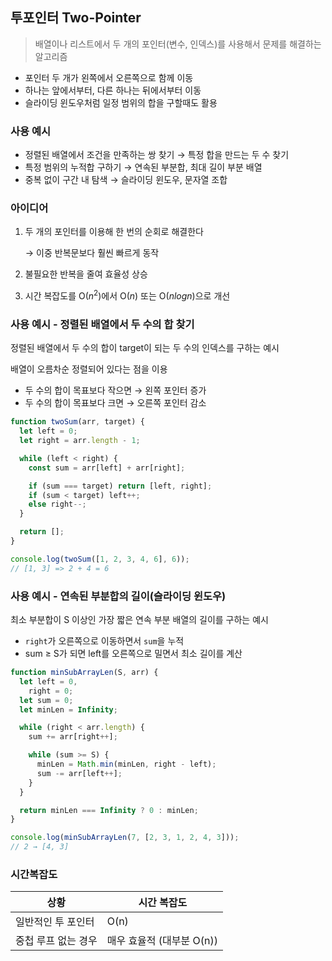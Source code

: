 ## 투포인터 Two-Pointer

> 배열이나 리스트에서 두 개의 포인터(변수, 인덱스)를 사용해서 문제를 해결하는 알고리즘

- 포인터 두 개가 왼쪽에서 오른쪽으로 함께 이동
- 하나는 앞에서부터, 다른 하나는 뒤에서부터 이동
- 슬라이딩 윈도우처럼 일정 범위의 합을 구할때도 활용

### 사용 예시

- 정렬된 배열에서 조건을 만족하는 쌍 찾기 → 특정 합을 만드는 두 수 찾기
- 특정 범위의 누적합 구하기 → 연속된 부분합, 최대 길이 부분 배열
- 중복 없이 구간 내 탐색 → 슬라이딩 윈도우, 문자열 조합

### 아이디어

1. 두 개의 포인터를 이용해 한 번의 순회로 해결한다

   → 이중 반복문보다 훨씬 빠르게 동작

2. 불필요한 반복을 줄여 효율성 상승
3. 시간 복잡도를 O($n^2$)에서 O($n$) 또는 O($n log n$)으로 개선

### 사용 예시 - 정렬된 배열에서 두 수의 합 찾기

정렬된 배열에서 두 수의 합이 target이 되는 두 수의 인덱스를 구하는 예시

배열이 오름차순 정렬되어 있다는 점을 이용

- 두 수의 합이 목표보다 작으면 → 왼쪽 포인터 증가
- 두 수의 합이 목표보다 크면 → 오른쪽 포인터 감소

```jsx
function twoSum(arr, target) {
  let left = 0;
  let right = arr.length - 1;

  while (left < right) {
    const sum = arr[left] + arr[right];

    if (sum === target) return [left, right];
    if (sum < target) left++;
    else right--;
  }

  return [];
}

console.log(twoSum([1, 2, 3, 4, 6], 6));
// [1, 3] => 2 + 4 = 6
```

### 사용 예시 - 연속된 부분합의 길이(슬라이딩 윈도우)

최소 부분합이 S 이상인 가장 짧은 연속 부분 배열의 길이를 구하는 예시

- `right`가 오른쪽으로 이동하면서 `sum`을 누적
- sum ≥ S가 되면 left를 오른쪽으로 밀면서 최소 길이를 계산

```jsx
function minSubArrayLen(S, arr) {
  let left = 0,
    right = 0;
  let sum = 0;
  let minLen = Infinity;

  while (right < arr.length) {
    sum += arr[right++];

    while (sum >= S) {
      minLen = Math.min(minLen, right - left);
      sum -= arr[left++];
    }
  }

  return minLen === Infinity ? 0 : minLen;
}

console.log(minSubArrayLen(7, [2, 3, 1, 2, 4, 3]));
// 2 → [4, 3]
```

### 시간복잡도

| 상황                | 시간 복잡도               |
| ------------------- | ------------------------- |
| 일반적인 투 포인터  | O(n)                      |
| 중첩 루프 없는 경우 | 매우 효율적 (대부분 O(n)) |
